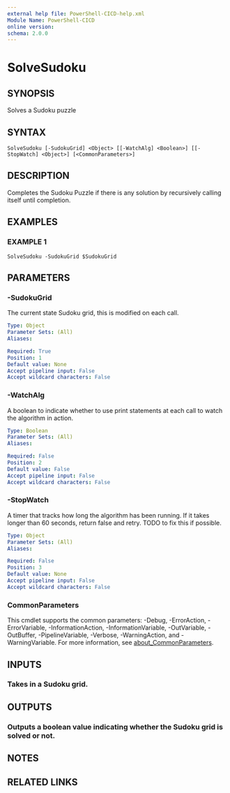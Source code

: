 ```yaml
---
external help file: PowerShell-CICD-help.xml
Module Name: PowerShell-CICD
online version:
schema: 2.0.0
---
```


# SolveSudoku

## SYNOPSIS
Solves a Sudoku puzzle

## SYNTAX

```
SolveSudoku [-SudokuGrid] <Object> [[-WatchAlg] <Boolean>] [[-StopWatch] <Object>] [<CommonParameters>]
```

## DESCRIPTION
Completes the Sudoku Puzzle if there is any solution by recursively calling itself until completion.

## EXAMPLES

### EXAMPLE 1
```
SolveSudoku -SudokuGrid $SudokuGrid
```

## PARAMETERS

### -SudokuGrid
The current state Sudoku grid, this is modified on each call.

```yaml
Type: Object
Parameter Sets: (All)
Aliases:

Required: True
Position: 1
Default value: None
Accept pipeline input: False
Accept wildcard characters: False
```

### -WatchAlg
A boolean to indicate whether to use print statements at each call to watch the algorithm in action.

```yaml
Type: Boolean
Parameter Sets: (All)
Aliases:

Required: False
Position: 2
Default value: False
Accept pipeline input: False
Accept wildcard characters: False
```

### -StopWatch
A timer that tracks how long the algorithm has been running.
If it takes longer than 60 seconds, return false and retry.
TODO to fix this if possible.

```yaml
Type: Object
Parameter Sets: (All)
Aliases:

Required: False
Position: 3
Default value: None
Accept pipeline input: False
Accept wildcard characters: False
```

### CommonParameters
This cmdlet supports the common parameters: -Debug, -ErrorAction, -ErrorVariable, -InformationAction, -InformationVariable, -OutVariable, -OutBuffer, -PipelineVariable, -Verbose, -WarningAction, and -WarningVariable. For more information, see [about_CommonParameters](http://go.microsoft.com/fwlink/?LinkID=113216).

## INPUTS

### Takes in a Sudoku grid.
## OUTPUTS

### Outputs a boolean value indicating whether the Sudoku grid is solved or not.
## NOTES

## RELATED LINKS
